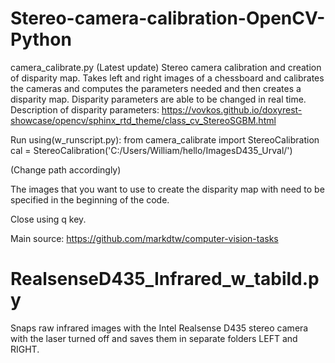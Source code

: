 # Stereo-camera-calibration-OpenCV-Python

camera_calibrate.py (Latest update)
Stereo camera calibration and creation of disparity map. Takes left and right images of a chessboard and calibrates the cameras and computes the parameters needed and then creates a disparity map. Disparity parameters are able to be changed in real time.
Description of disparity parameters:
https://vovkos.github.io/doxyrest-showcase/opencv/sphinx_rtd_theme/class_cv_StereoSGBM.html

Run using(w_runscript.py):
from camera_calibrate import StereoCalibration
cal = StereoCalibration('C:/Users/William/hello/ImagesD435_Urval/')

(Change path accordingly)

The images that you want to use to create the disparity map with need to be specified in the beginning of the code.

Close using q key.

Main source: https://github.com/markdtw/computer-vision-tasks

# RealsenseD435_Infrared_w_tabild.py
Snaps raw infrared images with the Intel Realsense D435 stereo camera with the laser turned off and saves them in separate folders LEFT and RIGHT.

